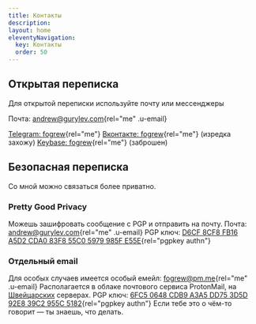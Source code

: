 ```yaml
---
title: Контакты
description:
layout: home
eleventyNavigation:
  key: Контакты
  order: 50
---
```


## Открытая переписка

Для открытой переписки используйте почту или мессенджеры

Почта: [andrew@gurylev.com](mailto:andrew@gurylev.com){rel="me" .u-email}

[Telegram: fogrew](tg://resolve?domain=fogrew){rel="me"}
[Вконтакте: fogrew](https://vk.com/fogrew){rel="me"} (изредка захожу)
[Keybase: fogrew](https://keybase.io/fogrew){rel="me"} (заброшен)

## Безопасная переписка

Со мной можно связаться более приватно.

### Pretty Good Privacy

Можешь зашифровать сообщение c PGP и отправить на почту.
Почта: [andrew@gurylev.com](mailto:andrew@gurylev.com){rel="me" .u-email}
PGP ключ: [D6CF 8CF8 FB16 A5D2 CDA0 83F8 55C0 5979 985F E55E](/keys/pgp_keys.asc){rel="pgpkey authn"}

### Отдельный email

Для особых случаев имеется особый емейл: [fogrew@pm.me](mailto:fogrew@pm.me){rel="me" .u-email}
Располагается в облаке почтового сервиса ProtonMail, на [Швейцарских](https://habr.com/ru/post/227575/) серверах.
PGP ключ: [6FC5 0648 CDB9 A3A5 DD75 3D5D 92E8 39C2 955C 5182](/keys/publickey.fogrew@pm.me.asc){rel="pgpkey authn"}
Если тебе это о чём-то говорит — ты знаешь, что делать.
